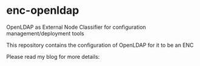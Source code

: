 # enc-openldap
OpenLDAP as External Node Classifier for configuration management/deployment tools

This repository contains the configuration of OpenLDAP for it to be an ENC

Please read my blog for more details: 
